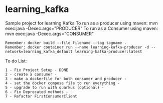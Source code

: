 # learning_kafka


Sample project for learning Kafka
    To run as a producer using maven:  mvn exec:java -Dexec.args="PRODUCER"
    To run as a Consumer using maven:  mvn exec:java -Dexec.args="CONSUMER"

    Remember: docker build --file filename --tag tagname .
    Remember: docker container run --name learning-kafka-producer -d --network=learning_kafka_default learning-kafka-producer:latest 
To do List:

    1 - Fix Project Setup - DONE
    2 - create a consumer - 
    3 - make a dockerfile for both consumer and producer - 
    4 - set the docker compose file to run everything - 
    5 - upgrade to run with quarkus (optional) -
    6 - Fix Deprecated methods - 
    7 - Refactor FirstConsumerClient